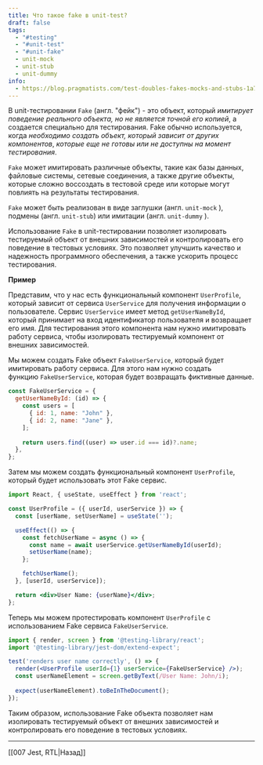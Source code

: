 ```yaml
---
title: Что такое fake в unit-test?
draft: false
tags:
  - "#testing"
  - "#unit-test"
  - "#unit-fake"
  - unit-mock
  - unit-stub
  - unit-dummy
info:
  - https://blog.pragmatists.com/test-doubles-fakes-mocks-and-stubs-1a7491dfa3da
---
```

В unit-тестировании `Fake` (англ. "фейк") - это объект, который _имитирует поведение реального объекта, но не является точной его копией_, а создается специально для тестирования. Fake обычно используется, когда _необходимо создать объект, который зависит от других компонентов_, _которые еще не готовы или не доступны на момент тестирования_.

`Fake` может имитировать различные объекты, такие как базы данных, файловые системы, сетевые соединения, а также другие объекты, которые сложно воссоздать в тестовой среде или которые могут повлиять на результаты тестирования.

`Fake` может быть реализован в виде заглушки (англ. `unit-mock` ), подмены (англ. `unit-stub`) или имитации (англ. `unit-dummy` ).

Использование `Fake` в unit-тестировании позволяет изолировать тестируемый объект от внешних зависимостей и контролировать его поведение в тестовых условиях. Это позволяет улучшить качество и надежность программного обеспечения, а также ускорить процесс тестирования.

**Пример**

Представим, что у нас есть функциональный компонент `UserProfile`, который зависит от сервиса `UserService` для получения информации о пользователе. Сервис `UserService` имеет метод `getUserNameById`, который принимает на вход идентификатор пользователя и возвращает его имя. Для тестирования этого компонента нам нужно имитировать работу сервиса, чтобы изолировать тестируемый компонент от внешних зависимостей.

Мы можем создать Fake объект `FakeUserService`, который будет имитировать работу сервиса. Для этого нам нужно создать функцию `FakeUserService`, которая будет возвращать фиктивные данные.

```jsx
const FakeUserService = {
  getUserNameById: (id) => {
    const users = [
      { id: 1, name: "John" },
      { id: 2, name: "Jane" },
    ];
    
    return users.find((user) => user.id === id)?.name;
  },
};
```

Затем мы можем создать функциональный компонент `UserProfile`, который будет использовать этот Fake сервис.

```jsx
import React, { useState, useEffect } from 'react';

const UserProfile = ({ userId, userService }) => {
  const [userName, setUserName] = useState('');

  useEffect(() => {
    const fetchUserName = async () => {
      const name = await userService.getUserNameById(userId);
      setUserName(name);
    };

    fetchUserName();
  }, [userId, userService]);

  return <div>User Name: {userName}</div>;
};
```

Теперь мы можем протестировать компонент `UserProfile` с использованием Fake сервиса `FakeUserService`.

```jsx
import { render, screen } from '@testing-library/react';
import '@testing-library/jest-dom/extend-expect';

test('renders user name correctly', () => {
  render(<UserProfile userId={1} userService={FakeUserService} />);
  const userNameElement = screen.getByText(/User Name: John/i);
  
  expect(userNameElement).toBeInTheDocument();
});
```

Таким образом, использование Fake объекта позволяет нам изолировать тестируемый объект от внешних зависимостей и контролировать его поведение в тестовых условиях.

---

[[007 Jest, RTL|Назад]]